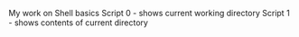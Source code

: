 My work on Shell basics
Script 0 - shows current working directory
Script 1 - shows contents of current directory
